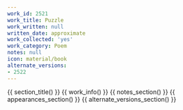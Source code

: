 ```yaml
---
work_id: 2521
work_title: Puzzle
work_written: null
written_date: approximate
work_collected: 'yes'
work_category: Poem
notes: null
icon: material/book
alternate_versions:
- 2522
---
```


{{ section_title() }}
{{ work_info() }}
{{ notes_section() }}
{{ appearances_section() }}
{{ alternate_versions_section() }}